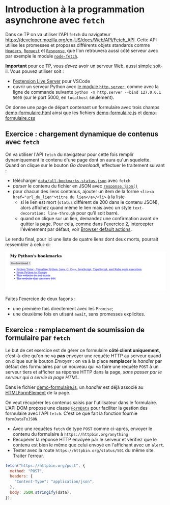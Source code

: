 # Introduction à la programmation asynchrone avec `fetch`

Dans ce TP on va utiliser l'API `fetch` du navigateur <https://developer.mozilla.org/en-US/docs/Web/API/Fetch_API>.
Cette API utilise les promesses et proposes différents objets standards comme [`Headers`](https://developer.mozilla.org/en-US/docs/Web/API/Headers), [`Request`](https://developer.mozilla.org/en-US/docs/Web/API/Request) et [`Response`](https://developer.mozilla.org/en-US/docs/Web/API/Response), que l'on retrouvera aussi côté serveur avec par exemple le module [`node-fetch`](https://www.npmjs.com/package/node-fetch).

**Important** pour ce TP, vous _devez_ avoir un serveur Web, aussi simple soit-il. Vous pouvez utiliser soit :

- [l'extension Live Server](https://marketplace.visualstudio.com/items?itemName=ritwickdey.LiveServer) pour VSCode
- ouvrir un serveur Python avec [le module `http.server`](https://docs.python.org/3/library/http.server.html), comme avec la ligne de commande suivante `python -m http.server --bind 127.0.0.1 5000` (sur le port 5000, en `localhost` seulement).

On donne une page de départ contenant un formulaire avec trois champs [demo-formulaire.html](demo-formulaire.html) ainsi que les fichiers [demo-formulaire.js](demo-formulaire.js) et [demo-formulaire.css](demo-formulaire.css)

## Exercice : chargement dynamique de contenus avec `fetch`

On va utiliser l'API `fetch` du navigateur pour cette fois remplir dynamiquement le contenu d'une page dont on aura qu'un squelette.
Quand on clique sur le bouton _Go download!_, effectuer le traitement suivant :

- télécharger [`data/all-bookmarks-status.json`](data/all-bookmarks-status.json) avec `fetch`
- _parser_ le contenu du fichier en JSON avec [`response.json()`](https://developer.mozilla.org/en-US/docs/Web/API/Response/json)
- pour chacun des liens contenus, ajouter un item de la forme `<li><a href="url_du_lien">titre du lien</a>/<li>` à la liste
  - si le lien est mort (`status` différent de 200 dans le contenu JSON), alors affichez quand même le lien mais avec un style `text-decoration: line-through` pour qu'il soit barré.
  - quand on clique sur un lien, demandez une confirmation avant de quitter la page. Pour cela, comme dans l'exercice 2, intercepter l'événement par défaut, voir [Browser default actions](https://javascript.info/default-browser-action).

Le rendu final, pour ici une liste de quatre liens dont deux morts, pourrait ressembler à celui-ci:

![Rendu après remplissage](screenshot.png)

Faites l'exercice de deux façons :

- une première fois directement avec les `Promise`;
- une deuxième fois en utisant `await`, sans promesses explicites.

## Exercice : remplacement de soumission de formulaire par `fetch`

Le but de cet exercice est de gérer ce formulaire **côté client uniquement**, c'est-à-dire qu'on ne va **pas** envoyer une requête HTTP au serveur quand on clique sur le bouton _Envoyer_ : on va à la place **remplacer** le _handler_ par défaut des formulaires par un nouveau qui va faire une requête `POST` à un serveur tiers et afficher sa réponse HTTP dans la page, _sans passer par le serveur qui a servie la page HTML_.

Dans le fichier [demo-formulaire.js](demo-formulaire.js), un _handler_ est déjà associé au [HTMLFormElement](https://developer.mozilla.org/en-US/docs/Web/API/HTMLFormElement) de la page.

On veut récupérer les contenus saisis par l'utilisateur dans le formulaire.
L'API DOM propose une classe [`FormData`](https://developer.mozilla.org/en-US/docs/Web/API/FormData/FormData) pour faciliter la gestion des formulaire avec l'API `fetch`.
C'est ce que fait la fonction fournie `formDataToJSON`.

- Avec une requêtes `fetch` de type `POST` comme ci-après, envoyer le contenu du formulaire à `https://httpbin.org/anything`
- Récupérer la réponse HTTP envoyée par le serveur et vérifiez que le contenu est bien le même que celui envoyé en l'affichant avec un `alert`.
- Tester avec la route `https://httpbin.org/status/501` du même site. Traiter l'erreur.

```javascript
fetch("https://httpbin.org/post", {
  method: "POST",
  headers: {
    "Content-Type": "application/json",
  },
  body: JSON.stringify(data),
});
```
